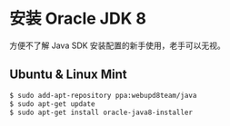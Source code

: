 # 安装 Oracle JDK 8

方便不了解 Java SDK 安装配置的新手使用，老手可以无视。

## Ubuntu & Linux Mint

```bash
$ sudo add-apt-repository ppa:webupd8team/java
$ sudo apt-get update
$ sudo apt-get install oracle-java8-installer
```
